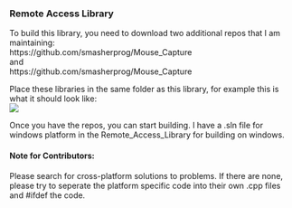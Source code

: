 <h3>Remote Access Library</h3>
<p>To build this library, you need to download two additional repos that I am maintaining:<br/>
https://github.com/smasherprog/Mouse_Capture<br/> and <br/>https://github.com/smasherprog/Mouse_Capture</p>
<p>Place these libraries in the same folder as this library, for example this is what it should look like:<br/><img src="https://raw.githubusercontent.com/smasherprog/Remote_Access_Library/master/layout.PNG"/></p>
<p>Once you have the repos, you can start building. I have a .sln file for windows platform in the Remote_Access_Library for building on windows.</p>
<h4>Note for Contributors:</h4>
<p>Please search for cross-platform solutions to problems. If there are none, please try to seperate the platform specific code into their own .cpp files and #ifdef the code.</p>
